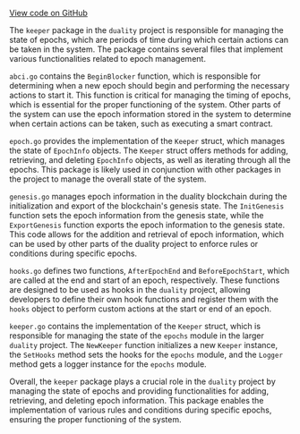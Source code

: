 [View code on GitHub](https://github.com/duality-labs/duality/oc/docs/json/x/epochs/keeper)

The `keeper` package in the `duality` project is responsible for managing the state of epochs, which are periods of time during which certain actions can be taken in the system. The package contains several files that implement various functionalities related to epoch management.

`abci.go` contains the `BeginBlocker` function, which is responsible for determining when a new epoch should begin and performing the necessary actions to start it. This function is critical for managing the timing of epochs, which is essential for the proper functioning of the system. Other parts of the system can use the epoch information stored in the system to determine when certain actions can be taken, such as executing a smart contract.

`epoch.go` provides the implementation of the `Keeper` struct, which manages the state of `EpochInfo` objects. The `Keeper` struct offers methods for adding, retrieving, and deleting `EpochInfo` objects, as well as iterating through all the epochs. This package is likely used in conjunction with other packages in the project to manage the overall state of the system.

`genesis.go` manages epoch information in the duality blockchain during the initialization and export of the blockchain's genesis state. The `InitGenesis` function sets the epoch information from the genesis state, while the `ExportGenesis` function exports the epoch information to the genesis state. This code allows for the addition and retrieval of epoch information, which can be used by other parts of the duality project to enforce rules or conditions during specific epochs.

`hooks.go` defines two functions, `AfterEpochEnd` and `BeforeEpochStart`, which are called at the end and start of an epoch, respectively. These functions are designed to be used as hooks in the `duality` project, allowing developers to define their own hook functions and register them with the `hooks` object to perform custom actions at the start or end of an epoch.

`keeper.go` contains the implementation of the `Keeper` struct, which is responsible for managing the state of the `epochs` module in the larger `duality` project. The `NewKeeper` function initializes a new `Keeper` instance, the `SetHooks` method sets the hooks for the `epochs` module, and the `Logger` method gets a logger instance for the `epochs` module.

Overall, the `keeper` package plays a crucial role in the `duality` project by managing the state of epochs and providing functionalities for adding, retrieving, and deleting epoch information. This package enables the implementation of various rules and conditions during specific epochs, ensuring the proper functioning of the system.
